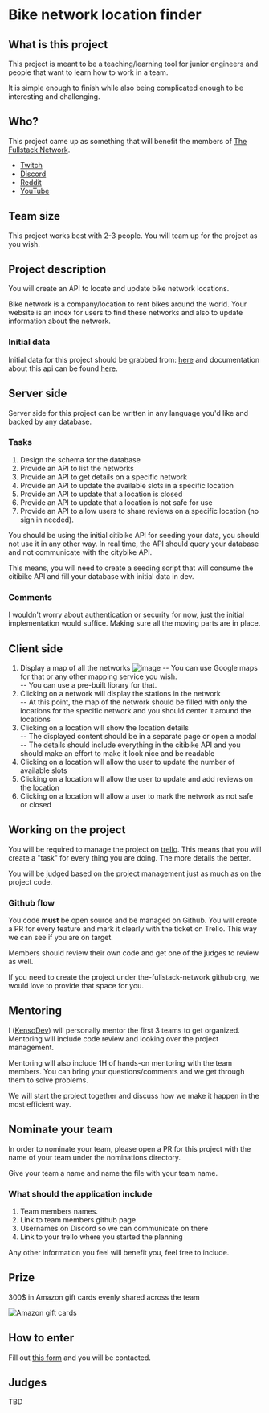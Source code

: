 # Bike network location finder

## What is this project

This project is meant to be a teaching/learning tool for junior engineers and people that want to learn how to work in a team.

It is simple enough to finish while also being complicated enough to be interesting and challenging.

## Who?

This project came up as something that will benefit the members of [The Fullstack Network](https://fulllstack.network).

* [Twitch](https://twitch.tv/KensoDev)
* [Discord](http://avi.io/discord)
* [Reddit](http://avi.io/reddit)
* [YouTube](https://www.youtube.com/channel/UCuFT6CtDnOGvcn9WdAvBusA)

## Team size

This project works best with 2-3 people. You will team up for the project as you wish.

## Project description

You will create an API to locate and update bike network locations.

Bike network is a company/location to rent bikes around the world. Your website is an index for users to find these networks and also to update information about the network.

### Initial data

Initial data for this project should be grabbed from: [here](http://api.citybik.es/v2/networks) and documentation about this api can be found [here](http://api.citybik.es/v2/).

## Server side

Server side for this project can be written in any language you'd like and backed by any database.

### Tasks

1. Design the schema for the database
2. Provide an API to list the networks
3. Provide an API to get details on a specific network
4. Provide an API to update the available slots in a specific location
5. Provide an API to update that a location is closed
6. Provide an API to update that a location is not safe for use
7. Provide an API to allow users to share reviews on a specific location (no sign in needed).

You should be using the initial citibike API for seeding your data, you should not use it in any other way. In real time, the API should query your database and not communicate with the citybike API.

This means, you will need to create a seeding script that will consume the citibike API and fill your database with initial data in dev.

### Comments

I wouldn't worry about authentication or security for now, just the initial implementation would suffice. Making sure all the moving parts are in place.

## Client side

1. Display a map of all the networks 
![image](http://assets.avi.io/Documentation__CityBikes_API_2017-08-10_16-53-40.png)
-- You can use Google maps for that or any other mapping service you wish.  
-- You can use a pre-built library for that.
2. Clicking on a network will display the stations in the network  
-- At this point, the map of the network should be filled with only the locations for the specific network and you should center it around the locations
3. Clicking on a location will show the location details  
-- The displayed content should be in a separate page or open a modal  
-- The details should include everything in the citibike API and you should make an effort to make it look nice and be readable
4. Clicking on a location will allow the user to update the number of available slots
5. Clicking on a location will allow the user to update and add reviews on the location
6. Clicking on a location will allow a user to mark the network as not safe or closed

## Working on the project

You will be required to manage the project on [trello](https://trello.com). This means that you will create a "task" for every thing you are doing. The more details the better.

You will be judged based on the project management just as much as on the project code.

### Github flow

You code **must** be open source and be managed on Github. You will create a PR for every feature and mark it clearly with the ticket on Trello. This way we can see if you are on target.

Members should review their own code and get one of the judges to review as well.

If you need to create the project under the-fullstack-network github org, we would love to provide that space for you.

## Mentoring

I ([KensoDev](https://github.com/KensoDev)) will personally mentor the first 3 teams to get organized. Mentoring will include code review and looking over the project management.

Mentoring will also include 1H of hands-on mentoring with the team members. You can bring your questions/comments and we get through them to solve problems.

We will start the project together and discuss how we make it happen in the most efficient way.

## Nominate your team

In order to nominate your team, please open a PR for this project with the name of your team under the nominations directory.

Give your team a name and name the file with your team name.

### What should the application include

1. Team members names.
2. Link to team members github page
3. Usernames on Discord so we can communicate on there
4. Link to your trello where you started the planning

Any other information you feel will benefit you, feel free to include.

## Prize

300$ in Amazon gift cards evenly shared across the team

![Amazon gift cards](http://assets.avi.io/Web_Image_2017-08-10_17-16-27.png)

## How to enter

Fill out [this form](https://docs.google.com/forms/d/e/1FAIpQLSf_ZjacJ664MiOh1lzWgITykUfIFl9QddxeOsfLIy34sVhyuQ/viewform) and you will be contacted.

## Judges 

TBD
